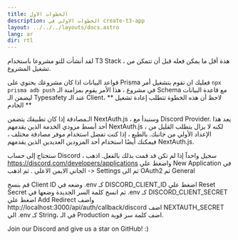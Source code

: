 ```yaml
---
title: الخطوات الاول
description: الخطوات الاولي في create-t3-app
layout: ../../../layouts/docs.astro
lang: ar
dir: rtl
---
```

لقد أنشأت للتو مشروعا باستخدام T3 Stack ، هذة أقل ما يمكن فعله قبل أن تتمكن من تشغيل المشروع.

قواعد البيانات
اذا كان مشروعك يحتوي على Prisma فعليك ان تقوم بتشغيل أمر `npx prisma adb push` في مشروع ، هذا الأمر يقوم بمزامنة الـ Schema مع قاعدة البيانات ليضمن الـ Typesafety عند الـ Client، ** لاحظ أن هذه الخطوة تتطلب إعادة تشغيل الخادم **

الـمصادقة
إذا كان تطبيقك يتضمن NextAuth.js ، وسنبدأ مع Discord Provider. يعد هذا أحد أبسط مزودي الخدمة الذين يقدمهم NextAuth.js ، لكنه لا يزال يتطلب القليل من الإعداد الأولي من جانبك.
بالطبع ، إذا كنت تفضل استخدام موفر مصادقة مختلف ، فيمكنك أيضًا استخدام أحد المزودين العديدين الذين يقدمهم NextAuth.js.

ستحتاج إلى حساب Discord ، سجيل واحداََ إذا لم تكن قد قمت بذلك بالفعل.
اذهب https://discord.com/developers/applications واضغط علي New Application في الجاني الايمن الاعلي .
ثم اذهب -> Settings ثم الى OAuth2 ثم General

قم بنسخ Client ID وضعه في .env كـ DISCORD_CLIENT_ID
اضغط علي Reset Secret ثم انسخ كلمة السر الجديدة وضعها في .env كـ DISCORD_CLIENT_SECRET
اضغط علي Add Redirect واضف http://localhost:3000/api/auth/callback/discord
اضف NEXTAUTH_SECRET الي .env كـ String، في الـ Production اضف كلمة سر قوية.

Join our Discord and give us a star on GitHub! :)




